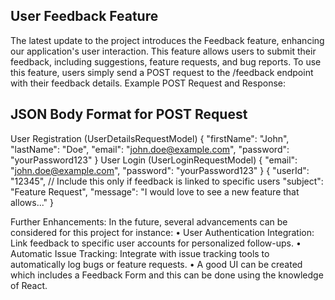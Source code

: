 ## User Feedback Feature
The latest update to the project introduces the Feedback feature, enhancing our application's user interaction. This feature allows users to submit their feedback, including suggestions, feature requests, and bug reports. 
To use this feature, users simply send a POST request to the /feedback endpoint with their feedback details. Example POST Request and Response: 

## JSON Body Format for POST Request
User Registration (UserDetailsRequestModel)
{
    "firstName": "John",
    "lastName": "Doe",
    "email": "john.doe@example.com",
    "password": "yourPassword123"
}
User Login (UserLoginRequestModel)
{
    "email": "john.doe@example.com",
    "password": "yourPassword123"
}
{
    "userId": "12345",    // Include this only if feedback is linked to specific users
    "subject": "Feature Request",
    "message": "I would love to see a new feature that allows..."
}


Further Enhancements: 
In the future, several advancements can be considered for this project for instance:
•	User Authentication Integration: Link feedback to specific user accounts for personalized follow-ups. 
•	Automatic Issue Tracking: Integrate with issue tracking tools to automatically log bugs or feature requests.
•	A good UI can be created which includes a Feedback Form and this can be done using the knowledge of React.

